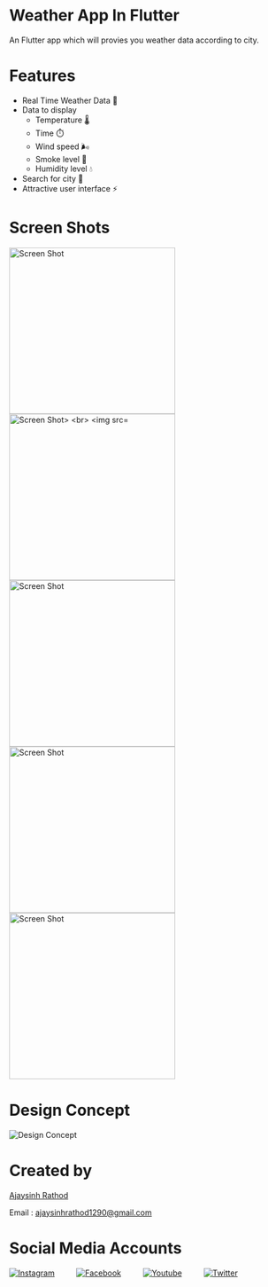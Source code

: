 # Weather App In Flutter

An Flutter app which will provies you weather data according to city.

# Features

* Real Time Weather Data  🌄
* Data to display 
  * Temperature 🌡️
  * Time ⏱️
  * Wind speed 🌬️
  * Smoke level 💨
  * Humidity level 💧
* Search for city 🏢
* Attractive user interface ⚡

# Screen Shots



<div>
    <img src="/screenshots/ss1.png" width="300" title="Screen Shot"> <br> 
    <img src="/screenshots/ss2.png" width="300" title="Screen Shot> <br> 
    <img src="/screenshots/ss3.png" width="300" title="Screen Shot"> <br> 
    <img src="/screenshots/ss4.png" width="300" title="Screen Shot"> <br> 
    <img src="/screenshots/ss5.png" width="300" title="Screen Shot"> <br> 
    <img src="/screenshots/ss6.png" width="300" title="Screen Shot"> <br> 
</div>

# Design Concept

![Design Concept](https://cdn.dribbble.com/users/1575908/screenshots/5750933/weather.jpg)

# Created by


[Ajaysinh Rathod](https://github.com/Ajaysinh1290)

Email : ajaysinhrathod1290@gmail.com

# Social Media Accounts
[![Instagram](https://img.icons8.com/fluent/40/000000/instagram-new.png)](https://www.instagram.com/ll_ajayrathod_ll/)&nbsp; &nbsp; &nbsp; &nbsp; &nbsp;
[![Facebook](https://img.icons8.com/fluent/40/000000/facebook-new.png)](https://www.facebook.com/ajaysinh.rathod.7927)&nbsp; &nbsp; &nbsp; &nbsp; &nbsp; 
[![Youtube](https://img.icons8.com/fluent/40/000000/youtube-play.png)](https://www.youtube.com/channel/UCbhGYVadJsZtJzHYMWLNRRQ)&nbsp; &nbsp; &nbsp; &nbsp; &nbsp; 
[![Twitter](https://img.icons8.com/fluent/40/000000/twitter.png)](https://twitter.com/Ajaysin34751867)
